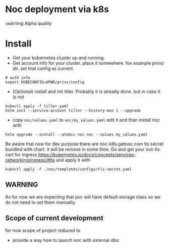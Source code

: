 # Noc deployment via k8s


:warning Alpha quality


# Install 

* Get your kubernetes cluster up and running.
* Get account info for your cluster. place it somewhere. fox example privs/ dir.
 set that config as current.   
```
# auth info
export KUBECONFIG=$PWD/privs/config
```

* (Optional) install and init tiller. Probably it is already done. but in case 
it is not
``` 
kubectl apply -f tiller.yaml
helm init --service-account tiller --history-max 1 --upgrade
```

* copy `noc/values.yaml` to `noc/my_values.yaml`  edit it 
and than install noc with 
```
helm upgrade --install --atomic noc noc --values my_values.yaml
```

Be aware that now for dev purpose there are noc-k8s.getnoc.com tls secret 
bundled with chart. it will be remove in some time. 
Go and get your oun tls cert for ingress 
https://kubernetes.io/docs/concepts/services-networking/ingress/#tls 
and apply it with 
```
kubectl apply -f ./noc/templates/configs/tls-secret.yaml
```

## WARNING

As for now we are expecting that pvc will have default storage class 
so we do not need to set them manually.

## Scope of current development

for now scope of project reduced to
* provide a way how to launch noc with external dbs. 

